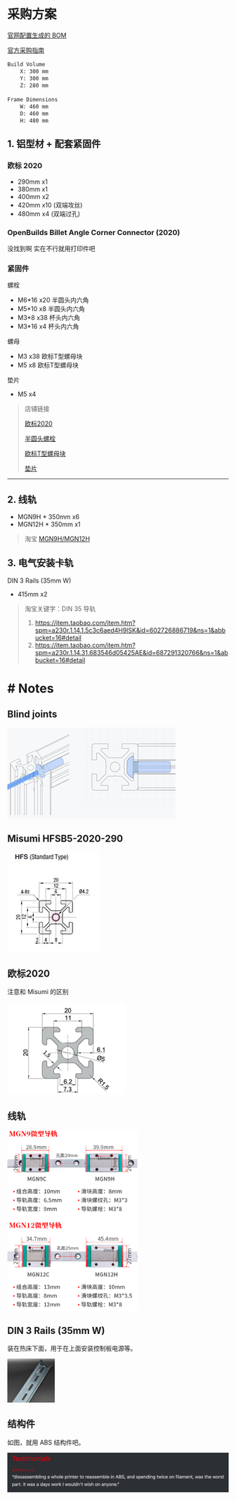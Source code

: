 # 采购方案

[官网配置生成的 BOM](assets/generated_boms.xlsx)

[官方采购指南](https://vorondesign.com/sourcing_guide?model=V2.4)
```angular2html
Build Volume
    X: 300 mm
    Y: 300 mm
    Z: 280 mm

Frame Dimensions
    W: 460 mm
    D: 460 mm
    H: 480 mm
```

## 1. 铝型材 + 配套紧固件

### 欧标 2020

- 290mm x1 
- 380mm x1
- 400mm x2
- 420mm x10 (双端攻丝)
- 480mm x4  (双端过孔)

### OpenBuilds Billet Angle Corner Connector (2020)

没找到啊 实在不行就用打印件吧

### 紧固件

螺栓
- M6*16 x20 半圆头内六角
- M5*10 x8  半圆头内六角
- M3*8  x38 杯头内六角
- M3*16 x4  杯头内六角

螺母
- M3    x38 欧标T型螺母块
- M5    x8  欧标T型螺母块

垫片
- M5 x4

> 店铺链接
> 
>[欧标2020](https://item.taobao.com/item.htm?spm=a230r.1.14.1.54cd7b1fLV2n9D&id=610844048816&ns=1&abbucket=16#detail)
> 
> [半圆头螺栓](https://detail.tmall.com/item.htm?abbucket=11&id=524175136089&rn=86078eb0fe561875d23f50002b95975b&scene=taobao_shop&skuId=3591128700008&spm=a1z10.4-b.w5003-22266262308.3.52277674pfQqqe)
>
> [欧标T型螺母块](https://detail.tmall.com/item.htm?abbucket=11&id=524123794232&rn=86078eb0fe561875d23f50002b95975b&scene=taobao_shop&spm=a1z10.4-b.w5003-22266262309.1.52277674pfQqqe)
>
> [垫片](https://detail.tmall.com/item.htm?abbucket=12&id=534108613687&rn=f1c4ea623c34e21f2382c05a546a79d8&scene=taobao_shop&spm=a1z10.4-b.w5003-22787384487.2.52277674pfQqqe)


-------------

## 2. 线轨

- MGN9H * 350mm x6
- MGN12H * 350mm x1

> 淘宝 [MGN9H/MGN12H](https://item.taobao.com/item.htm?spm=a1z0d.7625083.1998302264.6.5c5f4e694GzTbZ&id=538777574566)



## 3. 电气安装卡轨
DIN 3 Rails (35mm W)

- 415mm x2

> 淘宝关键字：DIN 35 导轨
>
> 1. https://item.taobao.com/item.htm?spm=a230r.1.14.1.5c3c6aed4H9lSK&id=602726886719&ns=1&abbucket=16#detail
> 2. https://item.taobao.com/item.htm?spm=a230r.1.14.31.683546d05425AE&id=687291320766&ns=1&abbucket=16#detail


# # Notes

## Blind joints 

![img.png](assets/img00.png)


## Misumi HFSB5-2020-290

![img.png](assets/img0.png)

## 欧标2020
注意和 Misumi 的区别

![img.png](assets/img4.png)

## 线轨
![img_1.png](assets/img_11.png)

## DIN 3 Rails (35mm W)

装在热床下面，用于在上面安装控制板电源等。

![img_3.png](assets/img_3.png)

## 结构件

如图，就用 ABS 结构件吧。

![img.png](assets/img2.png)
